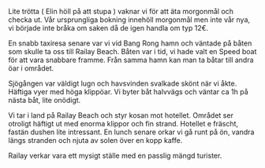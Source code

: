 Lite trötta ( Elin höll på att stupa ) vaknar vi för att äta morgonmål
och checka ut. Vår ursprungliga bokning innehöll
morgonmål men inte vår nya, vi började inte bråka om saken
då de igen handla om typ 12€.

En snabb taxiresa senare var vi vid Bang Rong hamn
och väntade på båten som skulle ta oss till Railay Beach.
Båten var i tid, vi hade valt en Speed boat för att
vara snabbare framme. Från samma hamn kan man ta
båtar till andra öar i området.

Sjögången var väldigt lugn och havsvinden svalkade
skönt när vi åkte. Häftiga vyer med höga klippöar.
Vi byter båt halvvägs och väntar ca 1h på nästa båt, lite onödigt.

Vi tar i land på Railay Beach och styr kosan 
mot hotellet. Området ser otroligt häftigt ut
med enorma klippor och fin strand. Hotellet e
fräscht, fastän dushen lite intressant. 
En lunch senare orkar vi gå runt på ön, vandra
längs stranden och njuta av solen över en kopp kaffe.

Railay verkar vara ett mysigt ställe med en 
passlig mängd turister.

